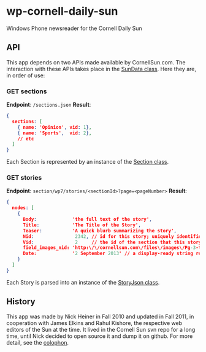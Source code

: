 wp-cornell-daily-sun
====================

Windows Phone newsreader for the Cornell Daily Sun

## API
This app depends on two APIs made available by CornellSun.com. The interaction with these APIs takes place in the [SunData class](https://github.com/NickHeiner/wp-cornell-daily-sun/blob/master/CornellSunNewsreader/Data/SunData.cs). Here they are, in order of use:

### GET sections
**Endpoint**: `/sections.json`
**Result**: 

```json
{
  sections: [
    { name: 'Opinion', vid: 1},
    { name: 'Sports',  vid: 2},   
    // etc
  ]
}
```

Each Section is represented by an instance of the [Section class](https://github.com/NickHeiner/wp-cornell-daily-sun/blob/master/CornellSunNewsreader/Models/Section.cs).

### GET stories
**Endpoint**: `section/wp7/stories/<sectionId>?page=<pageNumber>`
**Result**:

```json
{
  nodes: [
    {
      Body:             'the full text of the story',
      Title:            'The Title of the Story',
      Teaser:           'A quick blurb summarizing the story',
      Nid:               2342, // id for this story; uniquely identifies it amongst all stories
      Vid:               2     // the id of the section that this story belongs to
      field_images_nid: 'http:\/\/cornellsun.com\/files\/images\/Pg-3-tcat---VGao-S.preview.jpg' // a thumbnail url
      Date:             '2 September 2013' // a display-ready string representation of the date
    }
  ]
}
```

Each Story is parsed into an instance of the [StoryJson class](https://github.com/NickHeiner/wp-cornell-daily-sun/blob/master/CornellSunNewsreader/Models/StoryJson.cs).

## History
This app was made by Nick Heiner in Fall 2010 and updated in Fall 2011, 
in cooperation with James Elkins and Rahul Kishore, the respective web editors of the Sun at the time.
It lived in the Cornell Sun svn repo for a long time, until Nick decided to open source it and dump it on github.
For more detail, see the [colophon](https://github.com/NickHeiner/wp-cornell-daily-sun/blob/master/CornellSunNewsreader/Views/Colophon.xaml).

